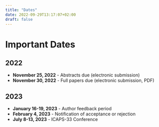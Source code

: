 ```yaml
---
title: "Dates"
date: 2022-09-29T13:17:07+02:00
draft: false
---
```

# Important Dates

## 2022
- **November 25, 2022** - Abstracts due (electronic submission)
- **November 30, 2022** - Full papers due (electronic submission, PDF)

## 2023
- **January 16-19, 2023** - Author feedback period
- **February 4, 2023** - Notification of acceptance or rejection
- **July 8-13, 2023** - ICAPS-33 Conference

